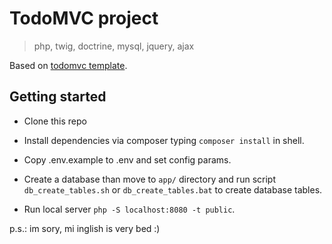 # TodoMVC project
> php, twig, doctrine, mysql, jquery, ajax

Based on [todomvc template](https://github.com/tastejs/todomvc-app-template).

## Getting started

- Clone this repo

- Install dependencies via composer typing `composer install` in shell.

- Copy .env.example to .env and set config params.

- Create a database than move to `app/` directory and run script `db_create_tables.sh` or `db_create_tables.bat` to create database tables.

- Run local server `php -S localhost:8080 -t public`.


p.s.: im sory, mi inglish is very bed :)
